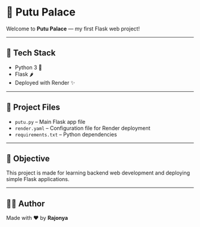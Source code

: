 # 🐥 Putu Palace

Welcome to **Putu Palace** — my first Flask web project!

---

## 🔧 Tech Stack
- Python 3 🐍
- Flask 🌶️
- Deployed with Render ✨

---

## 📂 Project Files
- `putu.py` – Main Flask app file
- `render.yaml` – Configuration file for Render deployment
- `requirements.txt` – Python dependencies

---

## 🚀 Objective
This project is made for learning backend web development and deploying simple Flask applications.

---

## 👩‍💻 Author
Made with ❤️ by **Rajonya**
